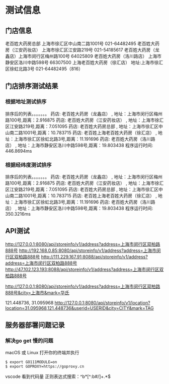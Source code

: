 # 测试信息
## 门店信息
老百姓大药房总部   上海市徐汇区中山南二路1001号  021-64482495 
老百姓大药房（江安药妆店）  上海市徐汇区江安路219号   021-54185617 
老百姓大药房（龙鑫店）上海市闵行区梅州路100号  64025809 
老百姓大药房（洛川路店） 上海市静安区洛川中路598号   66307500
上海老百姓大药房（徐汇店）  地址:上海市徐汇区徐虹北路3号 021-64482495（816）

## 门店排序测试结果
### 根据地址测试排序
排序后的列表。。。。。。。
药店: 老百姓大药房（龙鑫店） , 地址：上海市闵行区梅州路100号,距离：2.916875 
药店: 老百姓大药房（江安药妆店） , 地址：上海市徐汇区江安路219号,距离：7.051095 
药店: 老百姓大药房总部 , 地址：上海市徐汇区中山南二路1001号,距离：10.783715 
药店: 老百姓上海老百姓大药房（徐汇店） , 地址：上海市徐汇区徐虹北路3号,距离：11.191696 
药店: 老百姓大药房（洛川路店） , 地址：上海市静安区洛川中路598号,距离：19.803438 
程序运行时间:  446.8694ms

### 根据经纬度测试排序
排序后的列表。。。。。。。
药店: 老百姓大药房（龙鑫店） , 地址：上海市闵行区梅州路100号,距离：2.916875 
药店: 老百姓大药房（江安药妆店） , 地址：上海市徐汇区江安路219号,距离：7.051095 
药店: 老百姓大药房总部 , 地址：上海市徐汇区中山南二路1001号,距离：10.783715 
药店: 老百姓上海老百姓大药房（徐汇店） , 地址：上海市徐汇区徐虹北路3号,距离：11.191696 
药店: 老百姓大药房（洛川路店） , 地址：上海市静安区洛川中路598号,距离：19.803438 
程序运行时间:  350.3216ms

## API测试
http://127.0.0.1:8080/api/storeinfo/v1/address?address=上海市闵行区双柏路888号
http://192.168.0.85:8080/api/storeinfo/v1/address?address=上海市闵行区双柏路888号
http://111.229.167.91:8088/api/storeinfo/v1/address?address=上海市闵行区双柏路888号
http://47.102.123.193:8088/api/storeinfo/v1/address?address=上海市闵行区双柏路888号

http://127.0.0.1:8080/api/storeinfo/v1/address?address=上海市闵行区双柏路888号&city=上海市&mark=华氏

121.448736, 31.095968
http://127.0.0.1:8080/api/storeinfo/v1/location?location=31.095968,121.448736&userid=USERID&city=CITY&mark=TAG

## 服务器部署问题记录
### 解决go  get 慢的问题
macOS 或 Linux
打开你的终端并执行
```
$ export GO111MODULE=on 
$ export GOPROXY=https://goproxy.cn
```


vscode 看到代码量 正则表达式搜索：^b*[^:b#/]+.*$